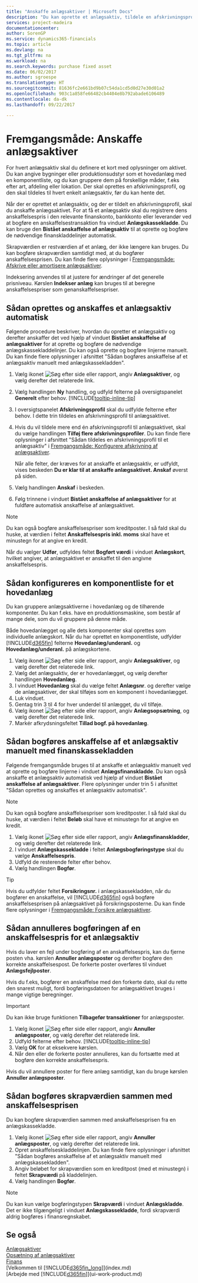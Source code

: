 ```yaml
---
title: "Anskaffe anlægsaktiver | Microsoft Docs"
description: "Du kan oprette et anlægsaktiv, tildele en afskrivningsprofil og registrere anlægsaktivets anskaffelsespris."
services: project-madeira
documentationcenter: 
author: SorenGP
ms.service: dynamics365-financials
ms.topic: article
ms.devlang: na
ms.tgt_pltfrm: na
ms.workload: na
ms.search.keywords: purchase fixed asset
ms.date: 06/02/2017
ms.author: sgroespe
ms.translationtype: HT
ms.sourcegitcommit: 81636fc2e661bd9b07c54da1cd5d0d27e30d01a2
ms.openlocfilehash: 903c1a858fe66482cb4404e8b792abade6106489
ms.contentlocale: da-dk
ms.lasthandoff: 09/22/2017

---
```

# <a name="how-to-acquire-fixed-assets"></a>Fremgangsmåde: Anskaffe anlægsaktiver
For hvert anlægsaktiv skal du definere et kort med oplysninger om aktivet. Du kan angive bygninger eller produktionsudstyr som et hovedanlæg med en komponentliste, og du kan gruppere dem på forskellige måder, f.eks efter art, afdeling eller lokation. Der skal oprettes en afskrivningsprofil, og den skal tildeles til hvert enkelt anlægsaktiv, før du kan hente det.

Når der er oprettet et anlægsaktiv, og der er tildelt en afskrivningsprofil, skal du anskaffe anlægsaktivet. For at få et anlægsaktiv skal du registrere dens anskaffelsespris i den relevante finanskonto, bankkonto eller leverandør ved at bogføre en anskaffelsestransaktion fra vinduet **Anlægskassekladde**. Du kan bruge den **Bistået anskaffelse af anlægsaktiv** til at oprette og bogføre de nødvendige finanskladdelinjer automatisk.

Skrapværdien er restværdien af et anlæg, der ikke længere kan bruges. Du kan bogføre skrapværdien samtidigt med, at du bogfører anskaffelsesprisen. Du kan finde flere oplysninger i [Fremgangsmåde: Afskrive eller amortisere anlægsaktiver](fa-how-depreciate-amortize.md).

Indeksering anvendes til at justere for ændringer af det generelle prisniveau. Kørslen **Indekser anlæg** kan bruges til at beregne anskaffelsespriser som genanskaffelsespriser.

## <a name="to-create-a-fixed-asset-and-acquire-it-automatically"></a>Sådan oprettes og anskaffes et anlægsaktiv automatisk
Følgende procedure beskriver, hvordan du opretter et anlægsaktiv og derefter anskaffer det ved hjælp af vinduet **Bistået anskaffelse af anlægsaktiver** for at oprette og bogføre de nødvendige anlægskassekladdelinjer. Du kan også oprette og bogføre linjerne manuelt. Du kan finde flere oplysninger i afsnittet "Sådan bogføres anskaffelse af et anlægsaktiv manuelt med anlægskassekladden".

1. Vælg ikonet ![Søg efter side eller rapport](media/ui-search/search_small.png "Ikonet Søg efter side eller rapport"), angiv **Anlægsaktiver**, og vælg derefter det relaterede link.  
2. Vælg handlingen **Ny** handling, og udfyld felterne på oversigtspanelet **Generelt** efter behov. [!INCLUDE[tooltip-inline-tip](includes/tooltip-inline-tip_md.md)]
3. I oversigtspanelet **Afskrivningsprofil** skal du udfylde felterne efter behov. I dette trin tildeles en afskrivningsprofil til anlægsaktivet.  
4. Hvis du vil tildele mere end én afskrivningsprofil til anlægsaktivet, skal du vælge handlingen **Tilføj flere afskrivningsprofiler**. Du kan finde flere oplysninger i afsnittet "Sådan tildeles en afskrivningsprofil til et anlægsaktiv" i [Fremgangsmåde: Konfigurere afskrivning af anlægsaktiver](fa-how-setup-depreciation.md).

    Når alle felter, der kræves for at anskaffe et anlægsaktiv, er udfyldt, vises beskeden **Du er klar til at anskaffe anlægsaktivet. Anskaf** øverst på siden.
5. Vælg handlingen **Anskaf** i beskeden.
6. Følg trinnene i vinduet **Bistået anskaffelse af anlægsaktiver** for at fuldføre automatisk anskaffelse af anlægsaktivet.

> [!NOTE]  
>   Du kan også bogføre anskaffelsespriser som kreditposter. I så fald skal du huske, at værdien i feltet **Anskaffelsespris inkl. moms** skal have et minustegn for at angive en kredit.

Når du vælger **Udfør**, udfyldes feltet **Bogført værdi** i vinduet **Anlægskort**, hvilket angiver, at anlægsaktivet er anskaffet til den angivne anskaffelsespris.  

## <a name="to-set-up-a-component-list-for-a-main-asset"></a>Sådan konfigureres en komponentliste for et hovedanlæg
Du kan gruppere anlægsaktiverne i hovedanlæg og de tilhørende komponenter. Du kan f.eks. have en produktionsmaskine, som består af mange dele, som du vil gruppere på denne måde.  

Både hovedanlægget og alle dets komponenter skal oprettes som individuelle anlægskort. Når du har oprettet en komponentliste, udfylder [!INCLUDE[d365fin](includes/d365fin_md.md)] felterne **Hovedanlæg/underanl.** og **Hovedanlæg/underanl.** på anlægskortene.

1. Vælg ikonet ![Søg efter side eller rapport](media/ui-search/search_small.png "Ikonet Søg efter side eller rapport"), angiv **Anlægsaktiver**, og vælg derefter det relaterede link.
2. Vælg det anlægsaktiv, der er hovedanlægget, og vælg derefter handlingen **Hovedanlæg**.
3. I vinduet **Hovedanlæg** skal du vælge feltet **Anlægsnr**. og derefter vælge de anlægsaktiver, der skal tilføjes som en komponent i hovedanlægget.
4. Luk vinduet.
5. Gentag trin 3 til 4 for hver underdel til anlægget, du vil tilføje.
6. Vælg ikonet ![Søg efter side eller rapport](media/ui-search/search_small.png "Ikonet Søg efter side eller rapport"), angiv **Anlægsopsætning**, og vælg derefter det relaterede link.
7. Markér afkrydsningsfeltet **Tillad bogf. på hovedanlæg**.

## <a name="to-post-a-fixed-asset-acquisition-manually-with-the-fixed-asset-gl-journal"></a>Sådan bogføres anskaffelse af et anlægsaktiv manuelt med finanskassekladden
Følgende fremgangsmåde bruges til at anskaffe et anlægsaktiv manuelt ved at oprette og bogføre linjerne i vinduet **Anlægsfinanskladde**. Du kan også anskaffe et anlægsaktiv automatisk ved hjælp af vinduet **Bistået anskaffelse af anlægsaktiver**. Flere oplysninger under trin 5 i afsnittet "Sådan oprettes og anskaffes et anlægsaktiv automatisk".

> [!NOTE]  
>   Du kan også bogføre anskaffelsespriser som kreditposter. I så fald skal du huske, at værdien i feltet **Beløb** skal have et minustegn for at angive en kredit.

1. Vælg ikonet ![Søg efter side eller rapport](media/ui-search/search_small.png "Ikonet Søg efter side eller rapport"), angiv **Anlægsfinanskladder**, og vælg derefter det relaterede link.
2. I vinduet **Anlægskassekladde** i feltet **Anlægsbogføringstype** skal du vælge **Anskaffelsespris**.
3. Udfyld de resterende felter efter behov.
4. Vælg handlingen **Bogfør**.  

> [!TIP]  
>   Hvis du udfylder feltet **Forsikringsnr.** i anlægskassekladden, når du bogfører en anskaffelse, vil [!INCLUDE[d365fin](includes/d365fin_md.md)] også bogføre anskaffelsesprisen på anlægsaktivet på forsikringsposterne. Du kan finde flere oplysninger i [Fremgangsmåde: Forsikre anlægsaktiver](fa-how-insure.md).

## <a name="to-cancel-an-acquisition-cost-posting-for-one-fixed-asset"></a>Sådan annulleres bogføringen af en anskaffelsespris for et anlægsaktiv
Hvis du laver en fejl under bogføring af en anskaffelsespris, kan du fjerne posten vha. kørslen **Annuller anlægsposter** og derefter bogføre den korrekte anskaffelsespost. De forkerte poster overføres til vinduet **Anlægsfejlposter**.

Hvis du f.eks, bogfører en anskaffelse med den forkerte dato, skal du rette den snarest muligt, fordi bogføringsdatoen for anlægsaktivet bruges i mange vigtige beregninger.

> [!IMPORTANT]  
>   Du kan ikke bruge funktionen **Tilbagefør transaktioner** for anlægsposter.

1. Vælg ikonet ![Søg efter side eller rapport](media/ui-search/search_small.png "Ikonet Søg efter side eller rapport"), angiv **Annuller anlægsposter**, og vælg derefter det relaterede link.
2. Udfyld felterne efter behov. [!INCLUDE[tooltip-inline-tip](includes/tooltip-inline-tip_md.md)]
3. Vælg **OK** for at eksekvere kørslen.
4. Når den eller de forkerte poster annulleres, kan du fortsætte med at bogføre den korrekte anskaffelsespris.

Hvis du vil annullere poster for flere anlæg samtidigt, kan du bruge kørslen **Annuller anlægsposter**.

## <a name="to-post-the-salvage-value-together-with-the-acquisition-cost"></a>Sådan bogføres skrapværdien sammen med anskaffelsesprisen
Du kan bogføre skrapværdien sammen med anskaffelsesprisen fra en anlægskassekladde.    

1. Vælg ikonet ![Søg efter side eller rapport](media/ui-search/search_small.png "Ikonet Søg efter side eller rapport"), angiv **Annuller anlægsposter**, og vælg derefter det relaterede link.
2. Opret anskaffelseskladdelinjen. Du kan finde flere oplysninger i afsnittet "Sådan bogføres anskaffelse af et anlægsaktiv manuelt med anlægskassekladden".
3. Angiv beløbet for skrapværdien som en kreditpost (med et minustegn) i feltet **Skrapværdi** på kladdelinjen.
4. Vælg handlingen **Bogfør**.

> [!NOTE]  
>   Du kan kun vælge bogføringstypen **Skrapværdi** i vinduet **Anlægskladde**. Det er ikke tilgængeligt i vinduet **Anlægskassekladde**, fordi skrapværdi aldrig bogføres i finansregnskabet.

## <a name="see-also"></a>Se også
[Anlægsaktiver](fa-manage.md)  
[Opsætning af anlægsaktiver](fa-setup.md)  
[Finans](finance.md)  
[Velkommen til [!INCLUDE[d365fin_long](includes/d365fin_long_md.md)]](index.md)  
[Arbejde med [!INCLUDE[d365fin](includes/d365fin_md.md)]](ui-work-product.md)

